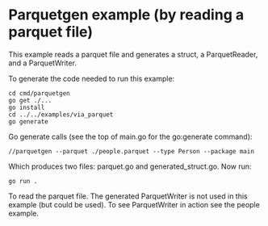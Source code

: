 # Parquetgen example (by reading a parquet file)

This example reads a parquet file and generates a struct,
a ParquetReader, and a ParquetWriter.

To generate the code needed to run this example:

    cd cmd/parquetgen
    go get ./...
    go install
    cd ../../examples/via_parquet
    go generate

Go generate calls (see the top of main.go for the go:generate command):

    //parquetgen --parquet ./people.parquet --type Person --package main

Which produces two files: parquet.go and generated_struct.go.  Now run:

    go run .

To read the parquet file.  The generated ParquetWriter is not used in
this example (but could be used).  To see ParquetWriter in action see
the people example.
